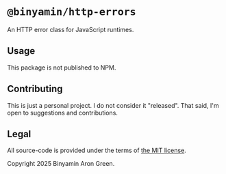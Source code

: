 # `@binyamin/http-errors`

An HTTP error class for JavaScript runtimes.

## Usage

This package is not published to NPM.

## Contributing

This is just a personal project. I do not consider it "released". That said, I'm
open to suggestions and contributions.

## Legal

All source-code is provided under the terms of
[the MIT license](https://github.com/binyamin/http-errors/blob/main/LICENSE).

Copyright 2025 Binyamin Aron Green.
